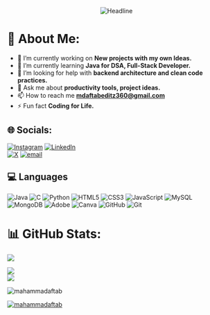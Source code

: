  <div align=center>
    <img src="https://readme-typing-svg.herokuapp.com?color=%236FDA44&size=32&center=true&vCenter=true&width=600&height=50&lines=Hi+there+I'm+Mahammad+Aftab+%F0%9F%91%8B;Computer+Science+Engineer;Full+Stack+Developer;MERN+Stack+Developer;" alt="Headline"/>
    </div>

# 💫 About Me:

- 🔭 I’m currently working on **New projects with my own Ideas.**
- 🌱 I’m currently learning **Java for DSA, Full-Stack Developer.**
- 🤝 I’m looking for help with **backend architecture and clean code practices.**
- 💬 Ask me about **productivity tools, project ideas.**
- 📫 How to reach me **mdaftabeditz360@gmail.com**
- ⚡ Fun fact **Coding for Life.**

## 🌐 Socials:
[![Instagram](https://img.shields.io/badge/Instagram-%23E4405F.svg?logo=Instagram&logoColor=white)](https://www.instagram.com/mahammad_aftab_attari/) 
[![LinkedIn](https://img.shields.io/badge/LinkedIn-%230077B5.svg?logo=linkedin&logoColor=white)](https://linkedin.com/in/mahammad-aftab) <br>
[![X](https://img.shields.io/badge/X-black.svg?logo=X&logoColor=white)](https://x.com) 
[![email](https://img.shields.io/badge/Email-D14836?logo=gmail&logoColor=white)](mailto:mdaftabeditz360@gmail.com) 

## 💻 Languages
![Java](https://img.shields.io/badge/java-%23ED8B00.svg?style=for-the-badge&logo=openjdk&logoColor=white)
![C](https://img.shields.io/badge/c-%2300599C.svg?style=for-the-badge&logo=c&logoColor=white)
![Python](https://img.shields.io/badge/python-3670A0?style=for-the-badge&logo=python&logoColor=ffdd54) 
![HTML5](https://img.shields.io/badge/html5-%23E34F26.svg?style=for-the-badge&logo=html5&logoColor=white) 
![CSS3](https://img.shields.io/badge/css3-%231572B6.svg?style=for-the-badge&logo=css3&logoColor=white) 
![JavaScript](https://img.shields.io/badge/javascript-%23323330.svg?style=for-the-badge&logo=javascript&logoColor=%23F7DF1E) 
![MySQL](https://img.shields.io/badge/mysql-4479A1.svg?style=for-the-badge&logo=mysql&logoColor=white) 
![MongoDB](https://img.shields.io/badge/MongoDB-%234ea94b.svg?style=for-the-badge&logo=mongodb&logoColor=white)
![Adobe](https://img.shields.io/badge/adobe-%23FF0000.svg?style=for-the-badge&logo=adobe&logoColor=white) 
![Canva](https://img.shields.io/badge/Canva-%2300C4CC.svg?style=for-the-badge&logo=Canva&logoColor=white) 
![GitHub](https://img.shields.io/badge/github-%23121011.svg?style=for-the-badge&logo=github&logoColor=white)
![Git](https://img.shields.io/badge/git-%23F05033.svg?style=for-the-badge&logo=git&logoColor=white)

# 📊 GitHub Stats:
![](https://github-readme-stats.vercel.app/api?username=mahammadaftab&theme=dark&hide_border=false&include_all_commits=false&count_private=false)<br/>

![](https://nirzak-streak-stats.vercel.app/?user=mahammadaftab&theme=dark&hide_border=false)<br/>
![](https://github-readme-stats.vercel.app/api/top-langs/?username=mahammadaftab&theme=dark&hide_border=false&include_all_commits=false&count_private=false&layout=compact)

<p align="left"> <img src="https://komarev.com/ghpvc/?username=mahammadaftab&label=Profile%20views&color=0e75b6&style=flat" alt="mahammadaftab" /> </p>

<p align="left"> <a href="https://github.com/ryo-ma/github-profile-trophy"><img src="https://github-profile-trophy.vercel.app/?username=mahammadaftab" alt="mahammadaftab" /></a> </p>
